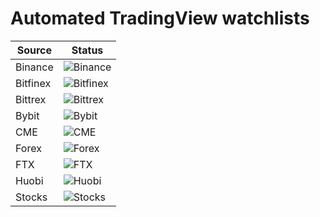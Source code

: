 # Automated TradingView watchlists

| Source | Status |
| --- | --- |
| Binance | ![Binance](https://github.com/oktrader/tradingview-watchlists/workflows/Binance/badge.svg) |
| Bitfinex | ![Bitfinex](https://github.com/oktrader/tradingview-watchlists/workflows/Bitfinex/badge.svg) |
| Bittrex | ![Bittrex](https://github.com/oktrader/tradingview-watchlists/workflows/Bittrex/badge.svg) |
| Bybit | ![Bybit](https://github.com/oktrader/tradingview-watchlists/workflows/Bybit/badge.svg) |
| CME | ![CME](https://github.com/oktrader/tradingview-watchlists/workflows/CME/badge.svg) |
| Forex | ![Forex](https://github.com/oktrader/tradingview-watchlists/workflows/FX/badge.svg) |
| FTX | ![FTX](https://github.com/oktrader/tradingview-watchlists/workflows/FTX/badge.svg) |
| Huobi | ![Huobi](https://github.com/oktrader/tradingview-watchlists/workflows/Huobi/badge.svg) |
| Stocks | ![Stocks](https://github.com/oktrader/tradingview-watchlists/workflows/Stocks/badge.svg) |
